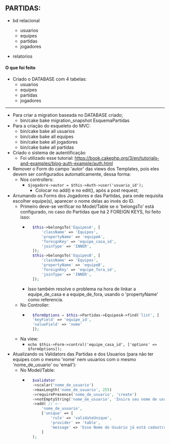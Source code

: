 ## PARTIDAS:


- bd relacional
    - usuarios
    - equipes
    - partidas
    - jogadores

- relatorios


#### O que foi feito

- Criado o DATABASE com 4 tabelas:
    - usuarios
    - equipes
    - partidas
    - jogadores

<hr>

- Para criar a migration baseada no DATABASE criado;
    - bin/cake bake migration_snapshot EsquemaPartidas
- Para a criação do esqueleto do MVC:
    - bin/cake bake all usuarios
    - bin/cake bake all equipes
    - bin/cake bake all jogadores
    - bin/cake bake all partidas
- Criado o sistema de autentificação
    - Foi utilizado esse tutorial: https://book.cakephp.org/3/en/tutorials-and-examples/blog-auth-example/auth.html
- Remover o Form do campo 'autor' das views dos Templates, pois eles devem ser configurados automaticamente, dessa forma:
    - Nos controllers:
        - `$jogadore->autor = $this->Auth->user('usuario_id');`
            - Colocar no add() e no edit(), após a post request;
- Arrumando os Forms dos Jogadores e das Partidas, para onde requisita escolher equipe(s), aparecer o nome delas ao invés do ID.
    - Primeiro deve-se verificar no Model/Table se o 'belongsTo' está configurado, no caso do Partidas que há 2 FOREIGN KEYS, foi feito isso:
        - ``` php
            $this->belongsTo('EquipesA', [
                'className' => 'Equipes',
                'propertyName' => 'equipeA',
                'foreignKey' => 'equipe_casa_id',
                'joinType' => 'INNER',
            ]);
            $this->belongsTo('EquipesB', [
                'className' => 'Equipes',
                'propertyName' => 'equipeB',
                'foreignKey' => 'equipe_fora_id',
                'joinType' => 'INNER',
            ]); 
            ```
        - Isso também resolve o problema na hora de linkar a equipe_de_casa e a equipe_de_fora, usando o 'propertyName' como referencia.
    - No Controller:
        - ``` php
            $formOptions = $this->Partidas->EquipesA->find('list', [
            'keyField' => 'equipe_id', 
            'valueField' => 'nome'
            ]);
            ```
    - Na view:
        - `echo $this->Form->control('equipe_casa_id', ['options' => $formOptions]); `
- Atualizando os Validators das Partidas e dos Usuarios (para não ter equipes com o mesmo 'nome' nem usuarios com o mesmo 'nome_de_usuario' ou 'email'):
    - No Model/Table:
        - ``` php
            $validator
            ->scalar('nome_de_usuario')
            ->maxLength('nome_de_usuario', 255)
            ->requirePresence('nome_de_usuario', 'create')
            ->notEmptyString('nome_de_usuario', 'Insira seu nome de usuário')
            ->add( // <--
                'nome_de_usuario', 
                ['unique' => [
                    'rule' => 'validateUnique', 
                    'provider' => 'table', 
                    'message' => 'Esse Nome de Usuário já está cadastrado.']
                ]
            );
          ```
        








